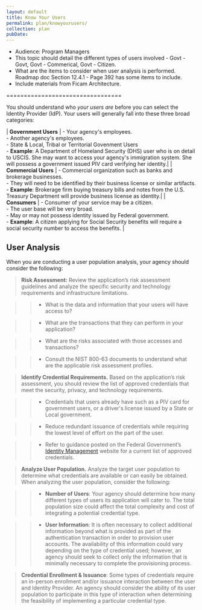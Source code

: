 ```yaml
---
layout: default
title: Know Your Users
permalink: plan/knowyourusers/
collection: plan
pubDate:
---
```


- Audience: Program Managers
- This topic should detail the different types of users involved - Govt - Govt, Govt - Commerical, Govt - Citizen.
- What are the items to consider when user analysis is performed. Roadmap doc Section 12.4.1 - Page 392 has some items to include.
- Include materials from Ficam Architecture.

=================================

You should understand who _your users are_ before you can select the Identity Provider (IdP). Your users will generally fall into these three broad categories:

| **Government Users** | - Your agency's employees. <br/>- Another agency's employees.<br/> - State & Local, Tribal or Territorial Govenment Users<br/> - **Example**: A Department of Homeland Security (DHS) user who is on detail to USCIS. She may want to access your agency's immigration system. She will possess a government issued PIV card verifying her identity.|
| **Commercial Users** | - Commercial organization such as banks and brokerage businesses.<br/>- They will need to be identified by their business license or similar artifacts.<br/> - **Example**: Brokerage firm buying treasury bills and notes from the U.S. Treasury Department will provide business license as identity.|
| **Consumers** | - Consumer of your service may be a citizen. <br/>- The user base will be very broad.<br/>- May or may not possess identity issued by Federal government.<br/> - **Example**: A citizen applying for Social Security benefits will require a social security number to access the benefits. |

## User Analysis

When you are conducting a user population analysis, your agency should consider the following:

> <i class="fa fa-check-square-o"></i> **Risk Assessment:** Review the application’s risk assessment guidelines and analyze the specific security and technology requirements and infrastructure limitations. 

>> * What is the data and information that your users will have access to? 

>> * What are the transactions that they can perform in your application?

>> * What are the risks associated with those accesses and transactions?

>> * Consult the NIST 800-63 documents to understand what are the applicable risk assessment profiles.

> <i class="fa fa-check-square-o"></i> **Identify Credential Requirements.** Based on the application’s risk assessment, you should review the list of approved credentials that meet the security, privacy, and technology requirements. 

>> * Credentials that users already have such as a PIV card for government users, or a driver's license issued by a State or Local government. 

>> * Reduce redundant issuance of credentials while requiring the lowest level of effort on the part of the user. 

>> * Refer to guidance posted on the Federal Government’s [Identity Management](https://idmanagement.gov) website for a current list of approved credentials.

> <i class="fa fa-check-square-o"></i> **Analyze User Population.** Analyze the target user population to determine what credentials are available or can easily be obtained. When analyzing the user population, consider the following:

>> * **Number of Users**: Your agency should determine how many different types of users its application will cater to. The total population size could affect the total complexity and cost of integrating a potential credential type.

>> * **User Information**: It is often necessary to collect additional information beyond what is provided as part of the authentication transaction in order to provision user accounts. The availability of this information could vary depending on the type of credential used; however, an agency should seek to collect only the information that is minimally necessary to complete the provisioning process.

> <i class="fa fa-check-square-o"></i> **Credential Enrollment & Issuance**: Some types of credentials require an in-person enrollment and/or issuance interaction between the user and Identity Provider. An agency should consider the ability of its user population to participate in this type of interaction when determining the feasibility of implementing a particular credential type.









































